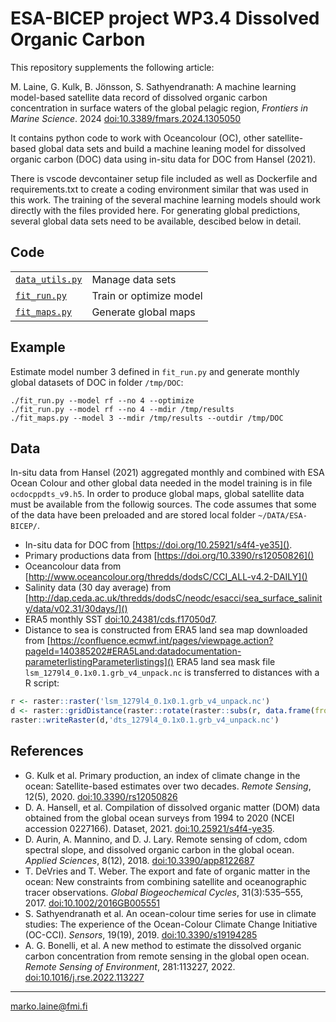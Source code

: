 # ESA-BICEP project WP3.4 Dissolved Organic Carbon

This repository supplements the following article:

M. Laine, G. Kulk, B. Jönsson, S. Sathyendranath: A machine learning model-based satellite data record of dissolved organic carbon concentration in surface waters of the global pelagic region, *Frontiers in Marine Science*. 2024
[doi:10.3389/fmars.2024.1305050](https://doi.org/10.3389/fmars.2024.1305050)

It contains python code to work with Oceancolour (OC), other satellite-based global data sets and build a machine leaning model for dissolved organic carbon (DOC) data using in-situ data for DOC from Hansel (2021).

There is vscode devcontainer setup file included as well as Dockerfile and requirements.txt to create a coding environment similar that was used in this work. The training of the several machine learning models should work directly with the files provided here. For generating global predictions, several global data sets need to be available, descibed below in detail.

## Code


|                                  |                         |
|----------------------------------|-------------------------|
| [`data_utils.py`](data_utils.py) | Manage data sets        |
| [`fit_run.py`](fit_run.py)       | Train or optimize model |
| [`fit_maps.py`](fit_maps.py)     | Generate global maps    |


## Example

Estimate model number 3 defined in `fit_run.py` and generate monthly global datasets of DOC in folder `/tmp/DOC`:
```
./fit_run.py --model rf --no 4 --optimize
./fit_run.py --model rf --no 4 --mdir /tmp/results
./fit_maps.py --model 3 --mdir /tmp/results --outdir /tmp/DOC
```


## Data

In-situ data from Hansel (2021) aggregated monthly and combined with ESA Ocean Colour and other global data needed in the model training is in file `ocdocppdts_v9.h5`. 
In order to produce global maps, global satellite data must be available from the followig sources. The code assumes that some of the data have been preloaded and are stored local folder `~/DATA/ESA-BICEP/`.

- In-situ data for DOC from [https://doi.org/10.25921/s4f4-ye35]().
- Primary productions data from [https://doi.org/10.3390/rs12050826]()
- Oceancolour data from
[http://www.oceancolour.org/thredds/dodsC/CCI_ALL-v4.2-DAILY]()
- Salinity data (30 day average) from 
[http://dap.ceda.ac.uk/thredds/dodsC/neodc/esacci/sea_surface_salinity/data/v02.31/30days/]()
- ERA5 monthly SST [doi:10.24381/cds.f17050d7](https://doi.org/10.24381/cds.f17050d7).
- Distance to sea is constructed from ERA5 land sea map downloaded from
[https://confluence.ecmwf.int/pages/viewpage.action?pageId=140385202#ERA5Land:datadocumentation-parameterlistingParameterlistings]()
ERA5 land sea mask file `lsm_1279l4_0.1x0.1.grb_v4_unpack.nc` is transferred to distances with a R script:
```R
r <- raster::raster('lsm_1279l4_0.1x0.1.grb_v4_unpack.nc')
d <- raster::gridDistance(raster::rotate(raster::subs(r, data.frame(from=c(0),to=c(NA)), subsWithNA=FALSE)),1)
raster::writeRaster(d,'dts_1279l4_0.1x0.1.grb_v4_unpack.nc')
```

## References

- G. Kulk et al. Primary production, an index of climate change in the ocean: Satellite-based estimates over two decades. *Remote Sensing*, 12(5), 2020. [doi:10.3390/rs12050826](https://doi.org/10.3390/rs12050826)
- D. A. Hansell, et al. Compilation of dissolved organic matter (DOM) data obtained from the global ocean surveys from 1994 to 2020 (NCEI accession 0227166). Dataset, 2021. [doi:10.25921/s4f4-ye35](https://doi.org/10.25921/s4f4-ye35).
- D. Aurin, A. Mannino, and D. J. Lary. Remote sensing of cdom, cdom spectral slope, and dissolved organic carbon in the global ocean. *Applied Sciences*, 8(12), 2018. [doi:10.3390/app8122687](https://doi.org/10.3390/app8122687)
- T. DeVries and T. Weber. The export and fate of organic matter in the ocean: New constraints from combining satellite and oceanographic tracer observations. *Global Biogeochemical Cycles*, 31(3):535–555, 2017.
[doi:10.1002/2016GB005551](https://doi.org/10.1002/2016GB005551)
- S. Sathyendranath et al. An ocean-colour time series for use in climate studies: The experience of the Ocean-Colour Climate Change Initiative (OC-CCI). *Sensors*, 19(19), 2019. [doi:10.3390/s19194285](https://doi.org/10.3390/s19194285)
- A. G. Bonelli, et al. A new method to estimate the dissolved organic carbon concentration from remote sensing in the global open ocean. *Remote Sensing of Environment*, 281:113227, 2022. [doi:10.1016/j.rse.2022.113227](https://doi.org/10.1016/j.rse.2022.113227)


---
marko.laine@fmi.fi
